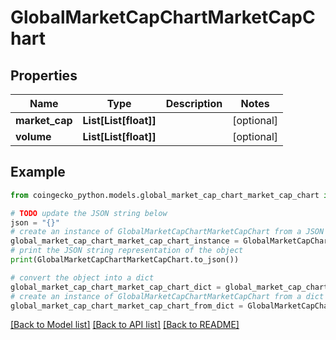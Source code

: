 # GlobalMarketCapChartMarketCapChart


## Properties

Name | Type | Description | Notes
------------ | ------------- | ------------- | -------------
**market_cap** | **List[List[float]]** |  | [optional] 
**volume** | **List[List[float]]** |  | [optional] 

## Example

```python
from coingecko_python.models.global_market_cap_chart_market_cap_chart import GlobalMarketCapChartMarketCapChart

# TODO update the JSON string below
json = "{}"
# create an instance of GlobalMarketCapChartMarketCapChart from a JSON string
global_market_cap_chart_market_cap_chart_instance = GlobalMarketCapChartMarketCapChart.from_json(json)
# print the JSON string representation of the object
print(GlobalMarketCapChartMarketCapChart.to_json())

# convert the object into a dict
global_market_cap_chart_market_cap_chart_dict = global_market_cap_chart_market_cap_chart_instance.to_dict()
# create an instance of GlobalMarketCapChartMarketCapChart from a dict
global_market_cap_chart_market_cap_chart_from_dict = GlobalMarketCapChartMarketCapChart.from_dict(global_market_cap_chart_market_cap_chart_dict)
```
[[Back to Model list]](../README.md#documentation-for-models) [[Back to API list]](../README.md#documentation-for-api-endpoints) [[Back to README]](../README.md)


